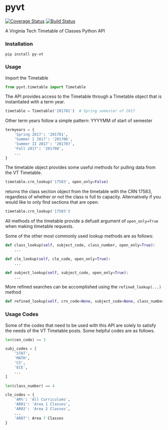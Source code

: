 # pyvt

[![Coverage Status](https://coveralls.io/repos/github/kevincianfarini/pyvt/badge.svg?branch=master)](https://coveralls.io/github/kevincianfarini/pyvt?branch=master)
[![Build Status](https://travis-ci.org/kevincianfarini/pyvt.svg?branch=master)](https://travis-ci.org/kevincianfarini/pyvt)


A Virginia Tech Timetable of Classes Python API

### Installation

```shell
pip install py-vt
```

### Usage

Import the Timetable
```python
from pyvt.timetable import Timetable
```

The API provides access to the Timetable through a Timetable object that is instantiated with a term year.

```python
timetable = Timetable('201701')  # Spring semester of 2017
```

Other term years follow a simple pattern: YYYYMM of start of semester

```python
termyears = {
    'Spring 2017': '201701',
    'Summer I 2017': '201706',
    'Summer II 2017': '201707',
    'Fall 2017': '201708',
    ...
}
```

The timetable object provides some useful methods for pulling data from the VT Timetable.

```python
timetable.crn_lookup('17583', open_only=False)
```

returns the class section object from the timetable with the CRN 17583, regardless of whether or not the class is full to capacity. Alternatively if you would like to only find sections that are open:

```python
timetable.crn_lookup('17583')
```

All methods of the timetable provide a defualt argument of ```open_only=True``` when making timetable requests.

Some of the other most commonly used lookup methods are as follows:

```python
def class_lookup(self, subject_code, class_number, open_only=True):
    ...

def cle_lookup(self, cle_code, open_only=True):
    ...

def subject_lookup(self, subject_code, open_only=True):
    ...
```

More refined searches can be accomplished using the ```refined_lookup(...)``` method

```python
def refined_lookup(self, crn_code=None, subject_code=None, class_number=None, cle_code=None, open_only=True):
```

### Usage Codes

Some of the codes that need to be used with this API are solely to satisfy the needs of the VT Timetable posts. Some helpful codes are as follows.

```python
len(cen_code) >= 3

subj_codes = [
    'STAT',
    'MATH',
    'CS',
    'ECE',
    ...
]

len(class_number) == 4

cle_codes = {
    'AR%': 'All Curriculums',
    'AR01': 'Area 1 Classes',
    'AR02': 'Area 2 Classes',
    ...
    'AR07': Area 7 Classes
}